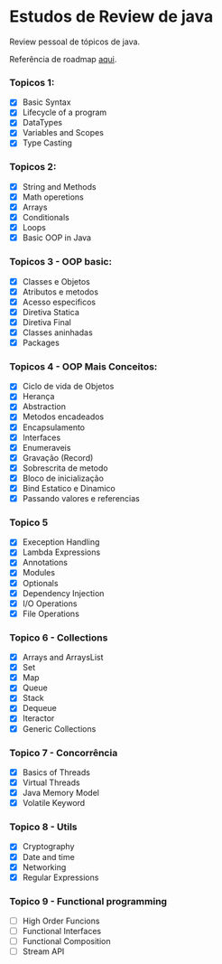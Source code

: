 # Estudos de Review de java

Review pessoal de tópicos de java.

Referência de roadmap [aqui](https://roadmap.sh/java).

### Topicos 1:

- [x] Basic Syntax 
- [x] Lifecycle of a program
- [x] DataTypes
- [x] Variables and Scopes
- [x] Type Casting

### Topicos 2:

- [x] String and Methods
- [x] Math operetions
- [x] Arrays
- [x] Conditionals
- [x] Loops
- [x] Basic OOP in Java

### Topicos 3 - OOP basic:

- [x] Classes e Objetos
- [x] Atributos e metodos
- [x] Acesso especificos
- [x] Diretiva Statica
- [x] Diretiva Final
- [x] Classes aninhadas
- [x] Packages

### Topicos 4 - OOP Mais Conceitos:

- [x] Ciclo de vida de Objetos
- [x] Herança
- [x] Abstraction
- [x] Metodos encadeados
- [x] Encapsulamento
- [x] Interfaces
- [x] Enumeraveis
- [x] Gravação (Record)
- [x] Sobrescrita de metodo
- [x] Bloco de inicialização
- [x] Bind Estatico e Dinamico
- [x] Passando valores e referencias

### Topico 5

- [x] Exeception Handling
- [x] Lambda Expressions
- [x] Annotations
- [x] Modules
- [x] Optionals
- [x] Dependency Injection
- [x] I/O Operations
- [x] File Operations

### Topico 6 - Collections

- [x] Arrays and ArraysList
- [x] Set
- [x] Map
- [x] Queue
- [x] Stack
- [x] Dequeue
- [x] Iteractor
- [x] Generic Collections

### Topico 7 - Concorrência

- [x] Basics of Threads
- [x] Virtual Threads
- [x] Java Memory Model
- [x] Volatile Keyword

### Topico 8 - Utils

- [x] Cryptography
- [x] Date and time
- [x] Networking
- [x] Regular Expressions

### Topico 9 - Functional programming

- [ ] High Order Funcions
- [ ] Functional Interfaces
- [ ] Functional Composition
- [ ] Stream API
